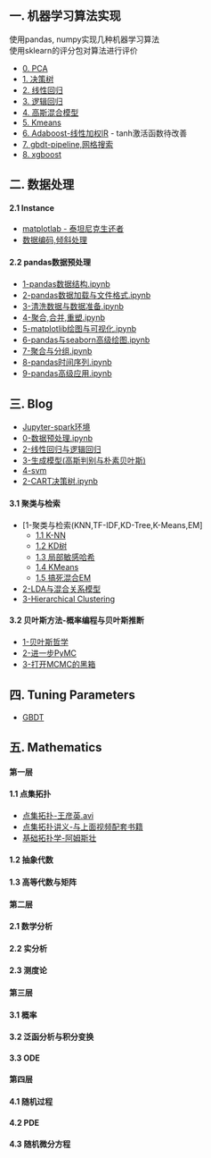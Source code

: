 一. 机器学习算法实现
----------------
使用pandas, numpy实现几种机器学习算法  
使用sklearn的评分包对算法进行评价  

- [0. PCA](ml/datahandle/PCA.py)  
- [1. 决策树](ml/supervised/DessionTree.py)  
- [2. 线性回归](ml/supervised/LinearRegression.py)  
- [3. 逻辑回归](ml/supervised/LogisticRegression.py)  
- [4. 高斯混合模型](ml/unsupervised/GaussianMixtureByEM.py)  
- [5. Kmeans](ml/unsupervised/Kmeans.py)  
- [6. Adaboost-线性加权lR](ml/supervised/AdaBoost.py) - tanh激活函数待改善  
- [7. gbdt-pipeline,网格搜索](ml/gbdt/GbdtDemo.py)  
- [8. xgboost](ml/gbdt/XgboostDemo.py)  

二. 数据处理
----------------
#### 2.1 Instance
- [matplotlab - 泰坦尼克生还者](preproccess/TitanicPlot.py)
- [数据编码,倾斜处理](preproccess/HandleDatasets.py)

#### 2.2 pandas数据预处理
- [1-pandas数据结构.ipynb](http://nbviewer.jupyter.org/github/lj72808up/ML_Handcraft/blob/174c79b7b0f989818c8edcd63b45512e02f2c87e/blog/pandas%E6%95%B0%E6%8D%AE%E5%A4%84%E7%90%86/1-pandas%E6%95%B0%E6%8D%AE%E7%BB%93%E6%9E%84.ipynb)
- [2-pandas数据加载与文件格式.ipynb](http://nbviewer.jupyter.org/github/lj72808up/ML_Handcraft/blob/174c79b7b0f989818c8edcd63b45512e02f2c87e/blog/pandas%E6%95%B0%E6%8D%AE%E5%A4%84%E7%90%86/2-pandas%E6%95%B0%E6%8D%AE%E5%8A%A0%E8%BD%BD%E4%B8%8E%E6%96%87%E4%BB%B6%E6%A0%BC%E5%BC%8F.ipynb)
- [3-清洗数据与数据准备.ipynb](http://nbviewer.jupyter.org/github/lj72808up/ML_Handcraft/blob/174c79b7b0f989818c8edcd63b45512e02f2c87e/blog/pandas%E6%95%B0%E6%8D%AE%E5%A4%84%E7%90%86/3-%E6%B8%85%E6%B4%97%E6%95%B0%E6%8D%AE%E4%B8%8E%E6%95%B0%E6%8D%AE%E5%87%86%E5%A4%87.ipynb)
- [4-聚合,合并,重塑.ipynb](http://nbviewer.jupyter.org/github/lj72808up/ML_Handcraft/blob/174c79b7b0f989818c8edcd63b45512e02f2c87e/blog/pandas%E6%95%B0%E6%8D%AE%E5%A4%84%E7%90%86/4-%E8%81%9A%E5%90%88%2C%E5%90%88%E5%B9%B6%2C%E9%87%8D%E5%A1%91.ipynb)
- [5-matplotlib绘图与可视化.ipynb](http://nbviewer.jupyter.org/github/lj72808up/ML_Handcraft/blob/174c79b7b0f989818c8edcd63b45512e02f2c87e/blog/pandas%E6%95%B0%E6%8D%AE%E5%A4%84%E7%90%86/5-%E7%BB%98%E5%9B%BE%E4%B8%8E%E5%8F%AF%E8%A7%86%E5%8C%96.ipynb)
- [6-pandas与seaborn高级绘图.ipynb](http://nbviewer.jupyter.org/github/lj72808up/ML_Handcraft/blob/master/blog/pandas%E6%95%B0%E6%8D%AE%E5%A4%84%E7%90%86/6-seaborn%E9%AB%98%E7%BA%A7%E7%BB%98%E5%9B%BE.ipynb)
- [7-聚合与分组.ipynb](http://nbviewer.jupyter.org/github/lj72808up/ML_Handcraft/blob/174c79b7b0f989818c8edcd63b45512e02f2c87e/blog/pandas%E6%95%B0%E6%8D%AE%E5%A4%84%E7%90%86/7-%E8%81%9A%E5%90%88%E4%B8%8E%E5%88%86%E7%BB%84.ipynb)
- [8-pandas时间序列.ipynb](http://nbviewer.jupyter.org/github/lj72808up/ML_Handcraft/blob/master/blog/pandas%E6%95%B0%E6%8D%AE%E5%A4%84%E7%90%86/8-pandas%E6%97%B6%E9%97%B4%E5%BA%8F%E5%88%97.ipynb)
- [9-pandas高级应用.ipynb](http://nbviewer.jupyter.org/github/lj72808up/ML_Handcraft/blob/79a8d722ec8d65deffc937ae5615f0cbca0219b2/blog/pandas%E6%95%B0%E6%8D%AE%E5%A4%84%E7%90%86/9-pandas%E9%AB%98%E7%BA%A7%E5%BA%94%E7%94%A8.ipynb)


三. Blog
--------------------------------
- [Jupyter-spark环境](http://nbviewer.jupyter.org/github/lj72808up/ML_Handcraft/blob/master/Jupyter-spark%E9%85%8D%E7%BD%AE.ipynb)
- [0-数据预处理.ipynb](http://nbviewer.jupyter.org/github/lj72808up/ML_Handcraft/blob/master/blog/0-%E6%95%B0%E6%8D%AE%E9%A2%84%E5%A4%84%E7%90%86.ipynb)
- [2-线性回归与逻辑回归](http://nbviewer.jupyter.org/github/lj72808up/ML_Handcraft/blob/d79fdd7d50ddffcb1b81abbcdceb6974a476a628/blog/2-%E9%80%BB%E8%BE%91%E5%9B%9E%E5%BD%92.ipynb)
- [3-生成模型(高斯判别与朴素贝叶斯)](http://nbviewer.jupyter.org/github/lj72808up/ML_Handcraft/blob/d79fdd7d50ddffcb1b81abbcdceb6974a476a628/blog/3-%E7%94%9F%E6%88%90%E6%A8%A1%E5%9E%8B%28%E9%AB%98%E6%96%AF%E5%88%A4%E5%88%AB%2C%E6%9C%B4%E7%B4%A0%E8%B4%9D%E5%8F%B6%E6%96%AF%29.ipynb)
- [4-svm](http://nbviewer.jupyter.org/github/lj72808up/ML_Handcraft/blob/master/blog/4-svm.ipynb)
- [2-CART决策树.ipynb](http://nbviewer.jupyter.org/github/lj72808up/ML_Handcraft/blob/master/blog/5-决策树.ipynb)

#### 3.1 聚类与检索  
- [1-聚类与检索(KNN,TF-IDF,KD-Tree,K-Means,EM]
    * [1.1 K-NN](http://nbviewer.jupyter.org/github/lj72808up/ML_Handcraft/blob/d5bdd5a4571dc2e0b491ea5b6585241a4dfc106f/blog/%E8%81%9A%E7%B1%BB%E4%B8%8E%E6%A3%80%E7%B4%A2/1-1%20%20KNN%2CTF-IDF.ipynb)
    * [1.2 KD树](http://nbviewer.jupyter.org/github/lj72808up/ML_Handcraft/blob/d5bdd5a4571dc2e0b491ea5b6585241a4dfc106f/blog/%E8%81%9A%E7%B1%BB%E4%B8%8E%E6%A3%80%E7%B4%A2/1-2%20KD%E6%A0%91.ipynb)
    * [1.3 局部敏感哈希](http://nbviewer.jupyter.org/github/lj72808up/ML_Handcraft/blob/d5bdd5a4571dc2e0b491ea5b6585241a4dfc106f/blog/%E8%81%9A%E7%B1%BB%E4%B8%8E%E6%A3%80%E7%B4%A2/1-3%20%E5%B1%80%E9%83%A8%E6%95%8F%E6%84%9F%E5%93%88%E5%B8%8C.ipynb)
    * [1.4 KMeans](https://github.com/lj72808up/ML_Handcraft/blob/d5bdd5a4571dc2e0b491ea5b6585241a4dfc106f/blog/%E8%81%9A%E7%B1%BB%E4%B8%8E%E6%A3%80%E7%B4%A2/1-4%20Kmeans.ipynb)
    * [1.5 搞死混合EM](https://github.com/lj72808up/ML_Handcraft/blob/d5bdd5a4571dc2e0b491ea5b6585241a4dfc106f/blog/%E8%81%9A%E7%B1%BB%E4%B8%8E%E6%A3%80%E7%B4%A2/1-5%20%E6%B7%B7%E5%90%88%E9%AB%98%E6%96%AFEM.ipynb)
- [2-LDA与混合关系模型](http://nbviewer.jupyter.org/github/lj72808up/ML_Handcraft/blob/master/blog/%E8%81%9A%E7%B1%BB%E4%B8%8E%E6%A3%80%E7%B4%A2/2-LDA.ipynb)
- [3-Hierarchical Clustering](http://nbviewer.jupyter.org/github/lj72808up/ML_Handcraft/blob/174c79b7b0f989818c8edcd63b45512e02f2c87e/blog/%E8%81%9A%E7%B1%BB%E4%B8%8E%E6%A3%80%E7%B4%A2/3-Hierarchical%20Clustering.ipynb)

#### 3.2 贝叶斯方法-概率编程与贝叶斯推断
- [1-贝叶斯哲学](http://nbviewer.jupyter.org/github/lj72808up/ML_Handcraft/blob/master/blog/%E8%B4%9D%E5%8F%B6%E6%96%AF%E6%8E%A8%E6%96%AD%E4%B8%8E%E6%A6%82%E7%8E%87%E7%BC%96%E7%A8%8B/1-%E8%B4%9D%E5%8F%B6%E6%96%AF%E5%93%B2%E5%AD%A6.ipynb)
- [2-进一步PyMC](http://nbviewer.jupyter.org/github/lj72808up/ML_Handcraft/blob/master/blog/%E8%B4%9D%E5%8F%B6%E6%96%AF%E6%8E%A8%E6%96%AD%E4%B8%8E%E6%A6%82%E7%8E%87%E7%BC%96%E7%A8%8B/2-%E8%BF%9B%E4%B8%80%E6%AD%A5PyMC.ipynb)
- [3-打开MCMC的黑箱](http://nbviewer.jupyter.org/github/lj72808up/ML_Handcraft/blob/master/blog/%E8%B4%9D%E5%8F%B6%E6%96%AF%E6%8E%A8%E6%96%AD%E4%B8%8E%E6%A6%82%E7%8E%87%E7%BC%96%E7%A8%8B/3-%E6%89%93%E5%BC%80MCMC%E7%9A%84%E9%BB%91%E7%AE%B1.ipynb)



四. Tuning Parameters
------------------------------
- [GBDT](blog/GBM_Tuning_Parameters.pdf)




五. Mathematics
------------------------------
#### 第一层
#### 1.1 点集拓扑 
- [点集拓扑-王彦英.avi](http://v.youku.com/v_show/id_XNzM4MjU5ODg=.html?spm=a2h1n.8251843.playList.5~5~A&f=22245870&o=1)
- [点集拓扑讲义-与上面视频配套书籍](https://page72.ctfile.com/fs/1623972-206656801)
- [基础拓扑学-阿姆斯壮](http://www.hejizhan.com/html/res/268.html)

#### 1.2 抽象代数
#### 1.3 高等代数与矩阵
#### 第二层
#### 2.1 数学分析
#### 2.2 实分析
#### 2.3 测度论
#### 第三层
#### 3.1 概率
#### 3.2 泛函分析与积分变换
#### 3.3 ODE
#### 第四层
#### 4.1 随机过程
#### 4.2 PDE
#### 4.3 随机微分方程
